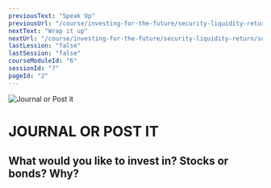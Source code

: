 ```yaml
---
previousText: "Speak Up"
previousUrl: "/course/investing-for-the-future/security-liquidity-return/discussion"
nextText: "Wrap it up"
nextUrl: "/course/investing-for-the-future/security-liquidity-return/summary"
lastLession: "false"
lastSession: "false"
courseModuleId: "6"
sessionId: "7"
pageId: "2"
---
```



![Journal or Post it](/assets/img/journal-it.png)
# JOURNAL OR POST IT

## What would you like to invest in? Stocks or bonds? Why?
<sparkle-feed-post assignment-name="What would you like to invest in? Stocks or bonds?" ></sparkle-feed-post>
